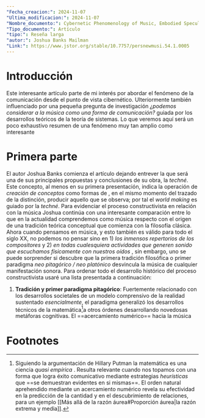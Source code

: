 ```yaml
---
"Fecha_creacion:": 2024-11-07
"Ultima_modificacion:": 2024-11-07
"Nombre_documento:": Cybernetic Phenomenology of Music, Embodied Speculative Realism, and Aesthetics-Driven Techné for Spontaneous Audio-Visual Expression
"Tipo_documento:": Artículo
"tipo:": Reseña larga
"autor:": Joshua Banks Mailman
"Link:": https://www.jstor.org/stable/10.7757/persnewmusi.54.1.0005
---
```

# Introducción
Este interesante artículo parte de mi interés por abordar el fenómeno de la comunicación desde el punto de vista cibernético. Ulteriormente también influenciado por una pequeña pregunta de investigación *¿podemos considerar a la música como una forma de comunicación?* guiada por los desarrollos teóricos de la teoría de sistemas. Lo que veremos aquí será un poco exhaustivo resumen de una fenómeno muy tan amplio como interesante 
# Primera parte 
El autor Joshua Banks comienza el artículo dejando entrever la que será una de sus principales propuestas y conclusiones de su obra, la *techné*.  Este concepto, al menos en su primera presentación, indica la operación de  *creación de conceptos*  como formas de , en el mismo momento del trazado de la distinción, producir aquello que se observa; por tal el *world making* es guiado por la *techné*. Para evidenciar el proceso constructivista en relación con la música Joshua continúa con una interesante comparación entre lo que en la actualidad comprendemos como música respecto con el origen de una tradición teórica conceptual que comienza con la filosofía clásica. Ahora cuando pensamos en música, y esto también es válido para todo el siglo XX, no podemos no pensar sino en 1) *los inmensos repertorios de los compositores* y 2) *en todas cualesquiera actividades que generen sonido que escuchamos físicamente con nuestros oídos* , sin embargo, uno se puede sorprender si descubre que la primera tradición filosófica o primer paradigma *neo pitagórico / neo platónico* desvincula la música de cualquier manifestación sonora. Para ordenar todo el desarrollo histórico del proceso constructivista usaré una lista presentada a continuación: 
1) **Tradición y primer paradigma pitagórico**: Fuertemente relacionado con los desarrollos societales de un modelo comprensivo de la realidad sustentado *esencialmente*, el paradigma generalizó los desarrollos técnicos de la matemática[^1]a otros órdenes desarrollando novedosas metáforas cognitivas. El ==acercamiento numérico== hacia la música    
# Footnotes
 
[^1]: Siguiendo la argumentación de Hillary Putman la matemática es una ciencia *quasi empírica* . Resulta relevante cuando nos topamos con una forma que logra éxito comunicativo mediante estrategias *heurísticas* que ==se demuestran evidentes en si mismas==. El orden natural aprehendido mediante un acercamiento numérico revela su efectividad en la predicción de la cantidad y en el descubrimiento de relaciones, para un ejemplo [[Más allá de la razón áurea#Proporción áurea|la razón extrema y media]].    